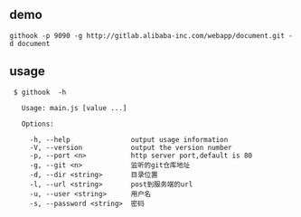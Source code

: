 ## demo
    githook -p 9090 -g http://gitlab.alibaba-inc.com/webapp/document.git -d document

## usage
     $ githook  -h

       Usage: main.js [value ...]

       Options:

         -h, --help               output usage information
         -V, --version            output the version number
         -p, --port <n>           http server port,default is 80
         -g, --git <n>            监听的git仓库地址
         -d, --dir <string>       目录位置
         -l, --url <string>       post到服务端的url
         -u, --user <string>      用户名
         -s, --password <string>  密码

